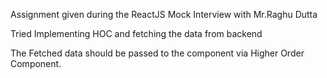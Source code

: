 Assignment given during the ReactJS Mock Interview with Mr.Raghu Dutta

Tried Implementing HOC and fetching the data from backend 

The Fetched data should be passed to the component via Higher Order Component.


